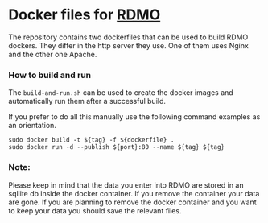 Docker files for [RDMO](https://github.com/rdmorganiser/rdmo)
=============================================================

The repository contains two dockerfiles that can be used to build RDMO dockers. They differ in the http server they use. One of them uses Nginx and the other one Apache.

### How to build and run
The ```build-and-run.sh``` can be used to create the docker images and automatically run them after a successful build.

If you prefer to do all this manually use the following command examples as an orientation.
```
sudo docker build -t ${tag} -f ${dockerfile} .
sudo docker run -d --publish ${port}:80 --name ${tag} ${tag}
```

### Note:
Please keep in mind that the data you enter into RDMO are stored in an sqllite db inside the docker container. If you remove the container your data are gone. If you are planning to remove the docker container and you want to keep your data you should save the relevant files.
